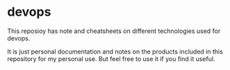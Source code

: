 # devops

This reposioy has note and cheatsheets on different technologies used for devops.

It is just personal documentation and notes on the products included in this repository for my personal use. But feel free to use it if you find it useful.
